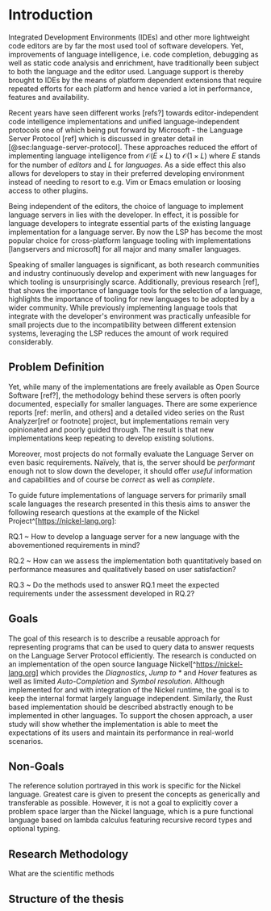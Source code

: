 # Introduction

Integrated Development Environments (IDEs) and other more lightweight code editors are by far the most used tool of software developers.
Yet, improvements of language intelligence, i.e. code completion, debugging as well as static code analysis and enrichment, have traditionally been subject to both the language and the editor used. Language support is thereby brought to IDEs by the means of platform dependent extensions that require repeated efforts for each platform and hence varied a lot in performance, features and availability.
<!-- Comparison here? -->
Recent years have seen different works [refs?] towards editor-independent code intelligence implementations and unified language-independent protocols one of which being put forward by Microsoft - the Language Server Protocol [ref] which is discussed in greater detail in [@sec:language-server-protocol].
These approaches reduced the effort of implementing language intelligence from $\mathcal{O}(E \times L)$ to $\mathcal{O}(1 \times L)$ where $E$ stands for the number of _editors_ and $L$ for _languages_.
As a side effect this also allows for developers to stay in their preferred developing environment instead of needing to resort to e.g. Vim or Emacs emulation or loosing access to other plugins.

<!-- graphic here or in the backgroudn chapter -->

Being independent of the editors, the choice of language to implement language servers in lies with the developer.
In effect, it is possible for language developers to integrate essential parts of the existing language implementation for a language server.
By now the LSP has become the most popular choice for cross-platform language tooling with implementations [langservers and microsoft] for all major and many smaller languages.

Speaking of smaller languages is significant, as both research communities and industry continuously develop and experiment with new languages for which tooling is unsurprisingly scarce.
Additionally, previous research [ref], that shows the importance of language tools for the selection of a language, highlights the importance of tooling for new languages to be adopted by a wider community.
While previously implementing language tools that integrate with the developer's environment was practically unfeasible for small projects due to the incompatibility between different extension systems, leveraging the LSP reduces the amount of work required considerably.

## Problem Definition

Yet, while many of the implementations are freely available as Open Source Software [ref?], the methodology behind these servers is often poorly documented, especially for smaller languages.
There are some experience reports [ref: merlin, and others] and a detailed video series on the Rust Analyzer[ref or footnote] project, but implementations remain very opinionated and poorly guided through.
The result is that new implementations keep repeating to develop existing solutions.

Moreover, most projects do not formally evaluate the Language Server on even basic requirements.
Naïvely, that is, the server should be *performant* enough not to slow down the developer, it should offer *useful* information and capabilities and of course be *correct* as well as *complete*.

To guide future implementations of language servers for primarily small scale languages the research presented in this thesis aims to answer the following research questions at the example of the Nickel Project^[https://nickel-lang.org]:

RQ.1
  ~ How to develop a language server for a new language with the abovementioned requirements in mind?

RQ.2
  ~ How can we assess the implementation both quantitatively based on performance measures and qualitatively based on user satisfaction?

RQ.3
  ~ Do the methods used to answer RQ.1 meet the expected requirements under the assessment developed in RQ.2?

## Goals

The goal of this research is to describe a reusable approach for representing programs that can be used to query data to answer requests on the Language Server Protocol efficiently. The research is conducted on an implementation of the open source language Nickel[^https://nickel-lang.org] which provides the *Diagnostics*, *Jump to \** and *Hover*  features as well as limited *Auto-Completion* and *Symbol resolution*.
Although implemented for and with integration of the Nickel runtime, the goal is to keep the internal format largely language independent.
Similarly, the Rust based implementation should be described abstractly enough to be implemented in other languages.
To support the chosen approach, a user study will show whether the implementation is able to meet the expectations of its users and maintain its performance in real-world scenarios.

## Non-Goals

The reference solution portrayed in this work is specific for the Nickel language.  Greatest care is given to present the concepts as generically and transferable as possible. However, it is not a goal to explicitly cover a problem space larger than the Nickel language, which is a pure functional language based on lambda calculus <!-- is it? --> featuring recursive record types and optional typing.

## Research Methodology

What are the scientific methods


## Structure of the thesis
